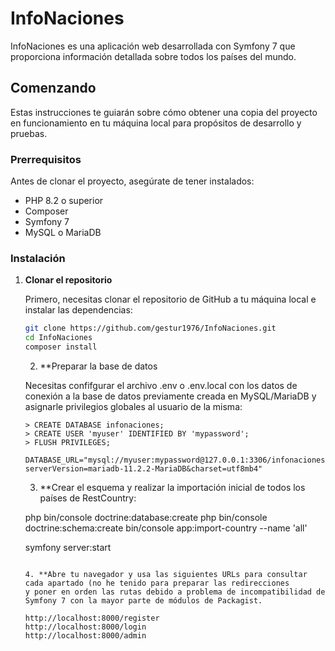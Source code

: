 # InfoNaciones

InfoNaciones es una aplicación web desarrollada con Symfony 7 que proporciona información detallada sobre todos los países del mundo.

## Comenzando

Estas instrucciones te guiarán sobre cómo obtener una copia del proyecto en funcionamiento en tu máquina local para propósitos de desarrollo y pruebas.

### Prerrequisitos

Antes de clonar el proyecto, asegúrate de tener instalados:

- PHP 8.2 o superior
- Composer
- Symfony 7
- MySQL o MariaDB

### Instalación

1. **Clonar el repositorio**

   Primero, necesitas clonar el repositorio de GitHub a tu máquina local e instalar las dependencias:

   ```bash
   git clone https://github.com/gestur1976/InfoNaciones.git
   cd InfoNaciones
   composer install
   ```

   2. **Preparar la base de datos

   Necesitas confifgurar el archivo .env o .env.local con los datos de conexión a la base de datos previamente creada
   en MySQL/MariaDB y asignarle privilegios globales al usuario de la misma:

   ```mariadb/mysql
   > CREATE DATABASE infonaciones;
   > CREATE USER 'myuser' IDENTIFIED BY 'mypassword';
   > FLUSH PRIVILEGES;
   ```

   ```.env.local
   DATABASE_URL="mysql://myuser:mypassword@127.0.0.1:3306/infonaciones?serverVersion=mariadb-11.2.2-MariaDB&charset=utf8mb4"
   ```
   
   3. **Crear el esquema y realizar la importación inicial de todos los países de RestCountry:
      
   php bin/console doctrine:database:create
   php bin/console doctrine:schema:create
   bin/console app:import-country --name 'all'

   symfony server:start
   ```

   4. **Abre tu navegador y usa las siguientes URLs para consultar cada apartado (no he tenido para preparar las redirecciones
   y poner en orden las rutas debido a problema de incompatibilidad de Symfony 7 con la mayor parte de módulos de Packagist.

   http://localhost:8000/register
   http://localhost:8000/login
   http://localhost:8000/admin
